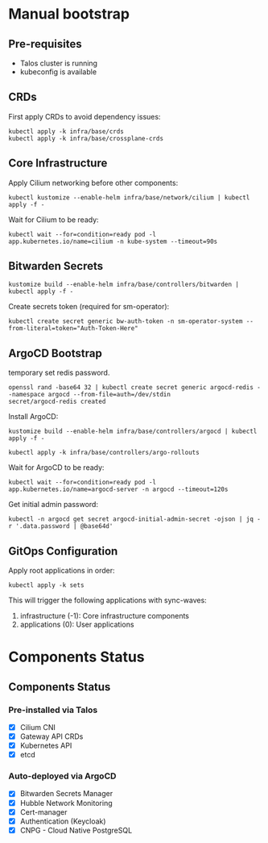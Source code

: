 # Manual bootstrap

## Pre-requisites

- Talos cluster is running
- kubeconfig is available

## CRDs

First apply CRDs to avoid dependency issues:

```shell
kubectl apply -k infra/base/crds
kubectl apply -k infra/base/crossplane-crds
```

## Core Infrastructure

Apply Cilium networking before other components:

```shell
kubectl kustomize --enable-helm infra/base/network/cilium | kubectl apply -f -
```

Wait for Cilium to be ready:

```shell
kubectl wait --for=condition=ready pod -l app.kubernetes.io/name=cilium -n kube-system --timeout=90s
```

## Bitwarden Secrets

```shell
kustomize build --enable-helm infra/base/controllers/bitwarden | kubectl apply -f -
```

Create secrets token (required for sm-operator):

```shell
kubectl create secret generic bw-auth-token -n sm-operator-system --from-literal=token="Auth-Token-Here"
```

## ArgoCD Bootstrap

temporary set redis password.

```shell
openssl rand -base64 32 | kubectl create secret generic argocd-redis --namespace argocd --from-file=auth=/dev/stdin
secret/argocd-redis created
```

Install ArgoCD:

```shell
kustomize build --enable-helm infra/base/controllers/argocd | kubectl apply -f -

kubectl apply -k infra/base/controllers/argo-rollouts
```

Wait for ArgoCD to be ready:

```shell
kubectl wait --for=condition=ready pod -l app.kubernetes.io/name=argocd-server -n argocd --timeout=120s
```

Get initial admin password:

```shell
kubectl -n argocd get secret argocd-initial-admin-secret -ojson | jq -r '.data.password | @base64d'
```

## GitOps Configuration

Apply root applications in order:

```shell
kubectl apply -k sets
```

This will trigger the following applications with sync-waves:

1. infrastructure (-1): Core infrastructure components
2. applications (0): User applications

# Components Status

## Components Status

### Pre-installed via Talos

- [x] Cilium CNI
- [x] Gateway API CRDs
- [x] Kubernetes API
- [x] etcd

### Auto-deployed via ArgoCD

- [x] Bitwarden Secrets Manager
- [x] Hubble Network Monitoring
- [x] Cert-manager
- [x] Authentication (Keycloak)
- [x] CNPG - Cloud Native PostgreSQL
